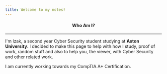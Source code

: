 ```yaml
---
title: Welcome to my notes!
---
```


<h4><b><p style="text-align: center">Who Am I?</p></b></h4>

---


I'm Izak, a second year Cyber Security student studying at **Aston University**. I decided to make this page to help with how I study, proof of work, random stuff and also to help you, the viewer, with Cyber Security and other related work.

I am currently working towards my CompTIA A+ Certification.
